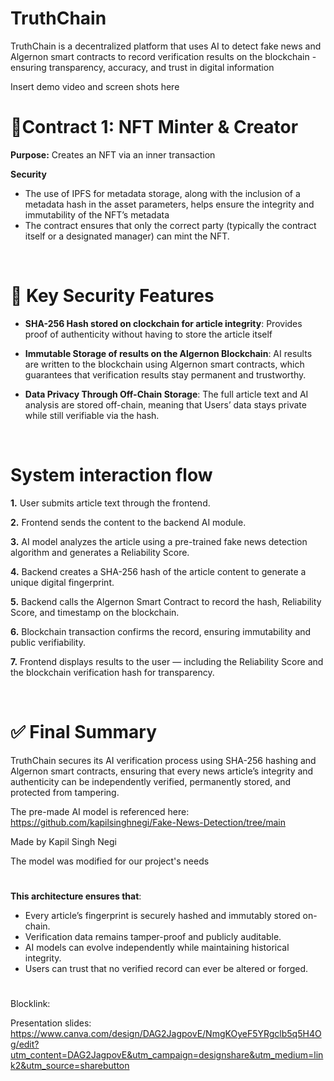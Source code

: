 # TruthChain
TruthChain is a decentralized platform that uses AI to detect fake news and Algernon smart contracts to record verification results on the blockchain - ensuring transparency, accuracy, and trust in digital information

Insert demo video and screen shots here

# 📃Contract 1: NFT Minter & Creator 
**Purpose:**
Creates an NFT via an inner transaction 

**Security**
- The use of IPFS for metadata storage, along with the inclusion of a metadata hash in the asset parameters, helps ensure the integrity and immutability of the NFT’s metadata
- The contract ensures that only the correct party (typically the contract itself or a designated manager) can mint the NFT.
<br/>

# 👮 Key Security Features
- **SHA-256 Hash stored on clockchain for article integrity**:
Provides proof of authenticity without having to store the article itself

- **Immutable Storage of results on the Algernon Blockchain**:
AI results are written to the blockchain using Algernon smart contracts, which guarantees that verification results stay permanent and trustworthy.
-  **Data Privacy Through Off-Chain Storage**:
The full article text and AI analysis are stored off-chain, meaning that Users’ data stays private while still verifiable via the hash.

<br/>

# System interaction flow

**1.** User submits article text through the frontend.

**2.** Frontend sends the content to the backend AI module.

**3.** AI model analyzes the article using a pre-trained fake news detection algorithm and generates a Reliability Score.

**4.** Backend creates a SHA-256 hash of the article content to generate a unique digital fingerprint.

**5.** Backend calls the Algernon Smart Contract to record the hash, Reliability Score, and timestamp on the blockchain.

**6.** Blockchain transaction confirms the record, ensuring immutability and public verifiability.

**7.** Frontend displays results to the user — including the Reliability Score and the blockchain verification hash for transparency.

<br/>

# ✅ Final Summary
TruthChain secures its AI verification process using SHA-256 hashing and Algernon smart contracts, ensuring that every news article’s integrity and authenticity can be independently verified, permanently stored, and protected from tampering.

The pre-made AI model is referenced here:
https://github.com/kapilsinghnegi/Fake-News-Detection/tree/main

Made by Kapil Singh Negi

The model was modified for our project's needs
#

**This architecture ensures that**:
- Every article’s fingerprint is securely hashed and immutably stored on-chain.
- Verification data remains tamper-proof and publicly auditable.
- AI models can evolve independently while maintaining historical integrity.
- Users can trust that no verified record can ever be altered or forged.

#
Blocklink:

Presentation slides: https://www.canva.com/design/DAG2JagpovE/NmgKOyeF5YRgclb5q5H4Og/edit?utm_content=DAG2JagpovE&utm_campaign=designshare&utm_medium=link2&utm_source=sharebutton

